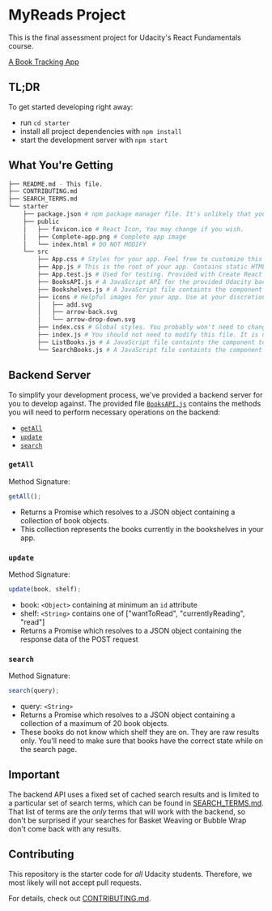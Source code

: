 # MyReads Project

This is the final assessment project for Udacity's React Fundamentals course.

[A Book Tracking App](https://github.com/vuthuhatk4/react-final/blob/main/starter/public/Complete-app.png)

## TL;DR

To get started developing right away:

- run `cd starter`
- install all project dependencies with `npm install`
- start the development server with `npm start`

## What You're Getting

```bash
├── README.md - This file.
├── CONTRIBUTING.md
├── SEARCH_TERMS.md
└── starter
    ├── package.json # npm package manager file. It's unlikely that you'll need to modify this.
    ├── public
    │   ├── favicon.ico # React Icon, You may change if you wish.
    │   ├── Complete-app.png # Complete app image
    │   └── index.html # DO NOT MODIFY
    └── src
        ├── App.css # Styles for your app. Feel free to customize this as you desire.
        ├── App.js # This is the root of your app. Contains static HTML right now.
        ├── App.test.js # Used for testing. Provided with Create React App. Testing is encouraged, but not required.
        ├── BooksAPI.js # A JavaScript API for the provided Udacity backend. Instructions for the methods are below.
        ├── Bookshelves.js # A JavaScript file containts the component to render each items.
        ├── icons # Helpful images for your app. Use at your discretion.
        │   ├── add.svg
        │   ├── arrow-back.svg
        │   └── arrow-drop-down.svg
        ├── index.css # Global styles. You probably won't need to change anything here.
        ├── index.js # You should not need to modify this file. It is used for DOM rendering only.
        ├── ListBooks.js # A JavaScript file containts the component to render all components on the page.
        └── SearchBooks.js # A JavaScript file containts the component to render Seacrh books page.
```

## Backend Server

To simplify your development process, we've provided a backend server for you to develop against. The provided file [`BooksAPI.js`](src/BooksAPI.js) contains the methods you will need to perform necessary operations on the backend:

- [`getAll`](#getall)
- [`update`](#update)
- [`search`](#search)

### `getAll`

Method Signature:

```js
getAll();
```

- Returns a Promise which resolves to a JSON object containing a collection of book objects.
- This collection represents the books currently in the bookshelves in your app.

### `update`

Method Signature:

```js
update(book, shelf);
```

- book: `<Object>` containing at minimum an `id` attribute
- shelf: `<String>` contains one of ["wantToRead", "currentlyReading", "read"]
- Returns a Promise which resolves to a JSON object containing the response data of the POST request

### `search`

Method Signature:

```js
search(query);
```

- query: `<String>`
- Returns a Promise which resolves to a JSON object containing a collection of a maximum of 20 book objects.
- These books do not know which shelf they are on. They are raw results only. You'll need to make sure that books have the correct state while on the search page.

## Important

The backend API uses a fixed set of cached search results and is limited to a particular set of search terms, which can be found in [SEARCH_TERMS.md](SEARCH_TERMS.md). That list of terms are the _only_ terms that will work with the backend, so don't be surprised if your searches for Basket Weaving or Bubble Wrap don't come back with any results.

## Contributing

This repository is the starter code for _all_ Udacity students. Therefore, we most likely will not accept pull requests.

For details, check out [CONTRIBUTING.md](CONTRIBUTING.md).
